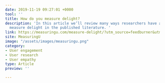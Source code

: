 ```yaml
---
date: 2019-11-19 09:27:01 +0000
tool: ''
title: How do you measure delight?
description: 'In this article we’ll review many ways researchers have attempted to
  measure delight in the published literature. '
link: https://measuringu.com/measure-delight/?utm_source=feedburner&utm_medium=feed&utm_campaign=Feed%3A+MeasuringUsability+%28Measuring+Usability%3A+Quantitative+Usability+and+Statistics%29
site: MeasuringU
image: "/assets/images/measuringu.png"
category:
- User engagement
- User research
- User empathy
type: Article
preview: ''

---
```

